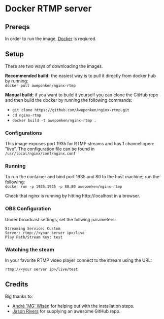 # Docker RTMP server
## Prereqs
In order to run the image, [Docker](https://www.docker.com/) is reqiured.
## Setup
There are two ways of downloading the images.   

**Recommended build:** the easiest way is to pull it directly from docker hub by running:   
```docker pull aweponken/nginx-rtmp```

**Manual build:** if you want to build it yourself you can clone the GitHub repo and then build the docker by running the following commands:
* ```git clone https://github.com/Aweponken/nginx-rtmp.git```
* ```cd nginx-rtmp ```
* ```docker build -t aweponken/nginx-rtmp . ```

### Configurations
This image exposes port 1935 for RTMP streams and has 1 channel open: "live".
The configuration file can be found in ```/usr/local/nginx/conf/nginx.conf```

### Running
To run the container and bind port 1935 and 80 to the host machine; run the following:   
```docker run -p 1935:1935 -p 80:80 aweponken/nginx-rtmp```

Check that nginx is running by hitting http://localhost in a browser.
### OBS Configuration
Under broadcast settings, set the follwing parameters:
```
Streaming Service: Custom
Server: rtmp://<your server ip>/live
Play Path/Stream Key: test
```

### Watching the steam
In your favorite RTMP video player connect to the stream using the URL:
```
rtmp://<your server ip>/live/test
```

## Credits
Big thanks to: 
* [André 'MG' Wisén](http://andrewisen.se/) for helping out with the installation steps. 
* [Jason Rivers](https://github.com/JasonRivers/Docker-nginx-rtmp/) for supplying an awesome GitHub repo.
